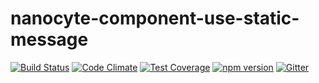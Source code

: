 # nanocyte-component-use-static-message

[![Build Status](https://travis-ci.org/octoblu/nanocyte-component-use-static-message.svg?branch=master)](https://travis-ci.org/octoblu/nanocyte-component-use-static-message)
[![Code Climate](https://codeclimate.com/github/octoblu/nanocyte-component-use-static-message/badges/gpa.svg)](https://codeclimate.com/github/octoblu/nanocyte-component-use-static-message)
[![Test Coverage](https://codeclimate.com/github/octoblu/nanocyte-component-use-static-message/badges/coverage.svg)](https://codeclimate.com/github/octoblu/nanocyte-component-use-static-message)
[![npm version](https://badge.fury.io/js/nanocyte-component-use-static-message.svg)](http://badge.fury.io/js/nanocyte-component-use-static-message)
[![Gitter](https://badges.gitter.im/octoblu/help.svg)](https://gitter.im/octoblu/help)

